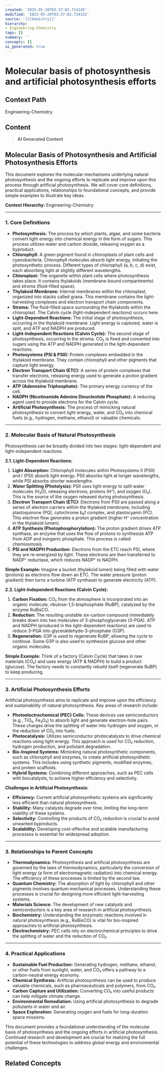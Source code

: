 ```yaml
---
created: '2025-05-20T03:37:02.714145'
modified: '2025-05-20T03:37:02.714152'
source: '[[Chemistry]]'
hierarchy:
- Engineering-Chemistry
tags: []
summary: ''
concepts: []
ai_generated: true
---
```


# Molecular basis of photosynthesis and artificial photosynthesis efforts

## Context Path
Engineering-Chemistry

## Content
> **AI Generated Content**
## Molecular Basis of Photosynthesis and Artificial Photosynthesis Efforts

This document explores the molecular mechanisms underlying natural photosynthesis and the ongoing efforts to replicate and improve upon this process through artificial photosynthesis. We will cover core definitions, practical applications, relationships to foundational concepts, and provide simple examples to illustrate key ideas.

**Context Hierarchy:** Engineering-Chemistry

---

### 1. Core Definitions

* **Photosynthesis:** The process by which plants, algae, and some bacteria convert light energy into chemical energy in the form of sugars. This process utilizes water and carbon dioxide, releasing oxygen as a byproduct.
* **Chlorophyll:** A green pigment found in chloroplasts of plant cells and cyanobacteria. Chlorophyll molecules absorb light energy, initiating the photosynthetic process.  Different types of chlorophyll (a, b, c, d) exist, each absorbing light at slightly different wavelengths.
* **Chloroplast:** The organelle within plant cells where photosynthesis takes place. It contains thylakoids (membrane-bound compartments) and stroma (fluid-filled space).
* **Thylakoid Membrane:**  Internal membranes within the chloroplast, organized into stacks called grana.  This membrane contains the light-harvesting complexes and electron transport chain components.
* **Stroma:** The fluid-filled space surrounding the thylakoids within the chloroplast.  The Calvin cycle (light-independent reactions) occurs here.
* **Light-Dependent Reactions:** The initial stage of photosynthesis, occurring in the thylakoid membrane.  Light energy is captured, water is split, and ATP and NADPH are produced.
* **Light-Independent Reactions (Calvin Cycle):**  The second stage of photosynthesis, occurring in the stroma.  CO₂ is fixed and converted into sugars using the ATP and NADPH generated in the light-dependent reactions.
* **Photosystems (PSI & PSII):**  Protein complexes embedded in the thylakoid membrane.  They contain chlorophyll and other pigments that capture light energy.
* **Electron Transport Chain (ETC):** A series of protein complexes that transfer electrons, releasing energy used to generate a proton gradient across the thylakoid membrane.
* **ATP (Adenosine Triphosphate):** The primary energy currency of the cell.
* **NADPH (Nicotinamide Adenine Dinucleotide Phosphate):** A reducing agent used to provide electrons for the Calvin cycle.
* **Artificial Photosynthesis:**  The process of mimicking natural photosynthesis to convert light energy, water, and CO₂ into chemical fuels (e.g., hydrogen, methane, ethanol) or valuable chemicals.

---

### 2. Molecular Basis of Natural Photosynthesis

Photosynthesis can be broadly divided into two stages: light-dependent and light-independent reactions.

**2.1. Light-Dependent Reactions:**

1. **Light Absorption:** Chlorophyll molecules within Photosystems II (PSII) and I (PSI) absorb light energy.  PSII absorbs light at longer wavelengths, while PSI absorbs shorter wavelengths.
2. **Water Splitting (Photolysis):**  PSII uses light energy to split water molecules (H₂O), releasing electrons, protons (H⁺), and oxygen (O₂).  This is the source of the oxygen released during photosynthesis.
3. **Electron Transport Chain (ETC):**  Electrons from PSII are passed along a series of electron carriers within the thylakoid membrane, including plastoquinone (PQ), cytochrome b₆f complex, and plastocyanin (PC).  This electron flow generates a proton gradient (higher H⁺ concentration in the thylakoid lumen).
4. **ATP Synthesis (Photophosphorylation):** The proton gradient drives ATP synthase, an enzyme that uses the flow of protons to synthesize ATP from ADP and inorganic phosphate.  This process is called chemiosmosis.
5. **PSI and NADPH Production:** Electrons from the ETC reach PSI, where they are re-energized by light.  These electrons are then transferred to NADP⁺ reductase, which reduces NADP⁺ to NADPH.

**Simple Example:** Imagine a bucket (thylakoid lumen) being filled with water (protons) as electrons flow down an ETC.  The water pressure (proton gradient) then turns a turbine (ATP synthase) to generate electricity (ATP).

**2.2. Light-Independent Reactions (Calvin Cycle):**

1. **Carbon Fixation:** CO₂ from the atmosphere is incorporated into an organic molecule, ribulose-1,5-bisphosphate (RuBP), catalyzed by the enzyme RuBisCO.
2. **Reduction:** The resulting unstable six-carbon compound immediately breaks down into two molecules of 3-phosphoglycerate (3-PGA).  ATP and NADPH (produced in the light-dependent reactions) are used to reduce 3-PGA into glyceraldehyde-3-phosphate (G3P).
3. **Regeneration:**  G3P is used to regenerate RuBP, allowing the cycle to continue.  Some G3P is also used to synthesize glucose and other organic molecules.

**Simple Example:** Think of a factory (Calvin Cycle) that takes in raw materials (CO₂) and uses energy (ATP & NADPH) to build a product (glucose). The factory needs to constantly rebuild itself (regenerate RuBP) to keep producing.



---

### 3. Artificial Photosynthesis Efforts

Artificial photosynthesis aims to replicate and improve upon the efficiency and sustainability of natural photosynthesis. Key areas of research include:

* **Photoelectrochemical (PEC) Cells:** These devices use semiconductors (e.g., TiO₂, Fe₂O₃) to absorb light and generate electron-hole pairs.  These charges drive the splitting of water into hydrogen and oxygen, or the reduction of CO₂ into fuels.
* **Photocatalysis:** Utilizes semiconductor photocatalysts to drive chemical reactions using light energy.  This approach is used for CO₂ reduction, hydrogen production, and pollutant degradation.
* **Bio-Inspired Systems:**  Mimicking natural photosynthetic components, such as chlorophyll and enzymes, to create artificial photosynthetic systems.  This includes using synthetic pigments, modified enzymes, and protein scaffolds.
* **Hybrid Systems:** Combining different approaches, such as PEC cells with biocatalysts, to achieve higher efficiency and selectivity.

**Challenges in Artificial Photosynthesis:**

* **Efficiency:**  Current artificial photosynthetic systems are significantly less efficient than natural photosynthesis.
* **Stability:**  Many catalysts degrade over time, limiting the long-term viability of these systems.
* **Selectivity:** Controlling the products of CO₂ reduction is crucial to avoid unwanted byproducts.
* **Scalability:** Developing cost-effective and scalable manufacturing processes is essential for widespread adoption.

---

### 3. Relationships to Parent Concepts

* **Thermodynamics:** Photosynthesis and artificial photosynthesis are governed by the laws of thermodynamics, particularly the conversion of light energy (a form of electromagnetic radiation) into chemical energy. The efficiency of these processes is limited by the second law.
* **Quantum Chemistry:** The absorption of light by chlorophyll and other pigments involves quantum mechanical processes. Understanding these processes is crucial for designing more efficient light-harvesting systems.
* **Materials Science:** The development of new catalysts and semiconductors is a key area of research in artificial photosynthesis.
* **Biochemistry:** Understanding the enzymatic reactions involved in natural photosynthesis (e.g., RuBisCO) is vital for bio-inspired approaches to artificial photosynthesis.
* **Electrochemistry:** PEC cells rely on electrochemical principles to drive the splitting of water and the reduction of CO₂.



---

### 4. Practical Applications

* **Sustainable Fuel Production:** Generating hydrogen, methane, ethanol, or other fuels from sunlight, water, and CO₂ offers a pathway to a carbon-neutral energy economy.
* **Chemical Synthesis:** Artificial photosynthesis can be used to produce valuable chemicals, such as pharmaceuticals and polymers, from CO₂.
* **Carbon Capture and Utilization:**  Converting CO₂ into useful products can help mitigate climate change.
* **Environmental Remediation:**  Using artificial photosynthesis to degrade pollutants in water and air.
* **Space Exploration:** Generating oxygen and fuels for long-duration space missions.




This document provides a foundational understanding of the molecular basis of photosynthesis and the ongoing efforts in artificial photosynthesis. Continued research and development are crucial for realizing the full potential of these technologies to address global energy and environmental challenges.

## Related Concepts
